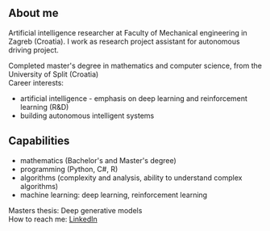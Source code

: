 ## About me
Artificial intelligence researcher at Faculty of Mechanical engineering in Zagreb (Croatia).
I work as research project assistant for autonomous driving project.

Completed master's degree in mathematics and computer science, from the University of Split (Croatia) <br>
Career interests:
- artificial intelligence - emphasis on deep learning and reinforcement learning (R&D)
- building autonomous intelligent systems <br>

## Capabilities
- mathematics (Bachelor's and Master's degree)
- programming (Python, C#, R)
- algorithms (complexity and analysis, ability to understand complex algorithms)
- machine learning: deep learning, reinforcement learning <br>

Masters thesis: Deep generative models <br>
How to reach me: [LinkedIn](https://hr.linkedin.com/in/mate-%C4%87ori%C4%87) <br>
<!--
**mcoric96/mcoric96** is a ✨ _special_ ✨ repository because its `README.md` (this file) appears on your GitHub profile.
